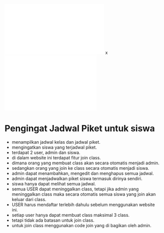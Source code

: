 ![url](https://github.com/Eathen0/QuickPlant/blob/main/appLogo.svg) x ![url](https://github.com/Eathen0/QuickPlant/blob/main/next-js-seeklogo.svg)

# Pengingat Jadwal Piket untuk siswa

+ menampilkan jadwal kelas dan jadwal piket.
+ mengingatkan siswa yang terjadwal piket.
+ terdapat 2 user, admin dan siswa.
+ di dalam website ini terdapat fitur join class.
+ dimana orang yang membuat class akan secara otomatis menjadi admin.
+ sedangkan orang yang join ke class secara otomatis menjadi siswa.
+ admin dapat menambahkan, mengedit dan menghapus semua jadwal.
+ admin dapat menjadwalkan piket siswa termasuk dirinya sendiri.
+ siswa hanya dapat melihat semua jadwal.
+ semua USER dapat meninggalkan class, tetapi jika admin yang meninggalkan class maka secara otomatis semua siswa yang join akan keluar dari class.
+ USER harus mendaftar terlebih dahulu sebelum menggunakan website ini.
+ setiap user hanya dapat membuat class maksimal 3 class.
+ tetapi tidak ada batasan untuk join class.
+ untuk join class menggunakan code join yang di bagikan oleh admin.
